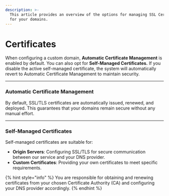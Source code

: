 ```yaml
---
description: >-
  This article provides an overview of the options for managing SSL Certificates
  for your domains.
---
```


# Certificates

When configuring a custom domain, **Automatic Certificate Management** is enabled by default. You can also opt for **Self-Managed Certificates.** If you disable the active self-managed certificate, the system will automatically revert to Automatic Certificate Management to maintain security.

***

### Automatic Certificate Management

By default, SSL/TLS certificates are automatically issued, renewed, and deployed. This guarantees that your domains remain secure without any manual effort.&#x20;

***

### Self-Managed Certificates

Self-managed certificates are suitable for:

* **Origin Servers**: Configuring SSL/TLS for secure communication between our service and your DNS provider.
* **Custom Certificates**: Providing your own certificates to meet specific requirements.

{% hint style="info" %}
You are responsible for obtaining and renewing certificates from your chosen Certificate Authority (CA) and configuring your DNS provider accordingly.
{% endhint %}







